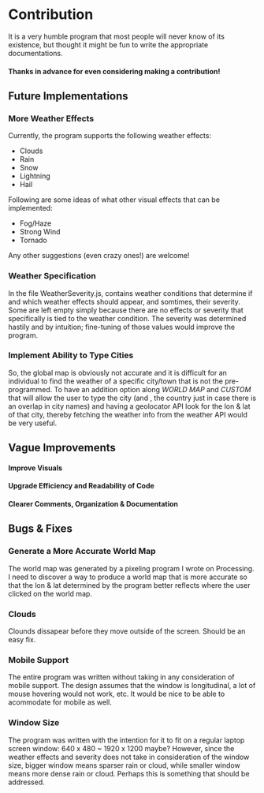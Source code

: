 # Contribution

It is a very humble program that most people will never know of its existence, but thought it might be fun to write the appropriate documentations.

#### Thanks in advance for even considering making a contribution!
 
## Future Implementations

### More Weather Effects

Currently, the program supports the following weather effects:
* Clouds
* Rain
* Snow
* Lightning
* Hail

Following are some ideas of what other visual effects that can be implemented:
* Fog/Haze
* Strong Wind
* Tornado

Any other suggestions (even crazy ones!) are welcome!

### Weather Specification

In the file WeatherSeverity.js, contains weather conditions that determine if and which weather effects should appear, and somtimes, their severity. Some are left empty simply because there are no effects or severity that specifically is tied to the weather condition. The severity was determined hastily and by intuition; fine-tuning of those values would improve the program. 

### Implement Ability to Type Cities

So, the global map is obviously not accurate and it is difficult for an individual to find the weather of a specific city/town that is not the pre-programmed. To have an addition option along _WORLD MAP_ and _CUSTOM_ that will allow the user to type the city (and , the country just in case there is an overlap in city names) and having a geolocator API look for the lon & lat of that city, thereby fetching the weather info from the weather API would be very useful.

## Vague Improvements
####   Improve Visuals
####   Upgrade Efficiency and Readability of Code
####   Clearer Comments, Organization & Documentation


## Bugs & Fixes

### Generate a More Accurate World Map
The world map was generated by a pixeling program I wrote on Processing. I need to discover a way to produce a world map that is more accurate so that the lon & lat determined by the program better reflects where the user clicked on the world map.

### Clouds
Clounds dissapear before they move outside of the screen. Should be an easy fix.

### Mobile Support
The entire program was written without taking in any consideration of mobile support. The design assumes that the window is longitudinal, a lot of mouse hovering would not work, etc.
It would be nice to be able to acommodate for mobile as well.

### Window Size
The program was written with the intention for it to fit on a regular laptop screen window: 640 x 480 ~ 1920 x 1200 maybe?
However, since the weather effects and severity does not take in consideration of the window size, bigger window means sparser rain or cloud, while smaller window means more dense rain or cloud. Perhaps this is something that should be addressed.
